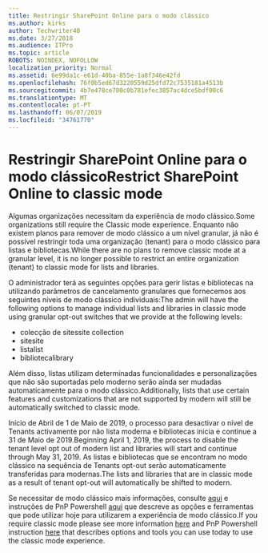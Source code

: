 ```yaml
---
title: Restringir SharePoint Online para o modo clássico
ms.author: kirks
author: Techwriter40
ms.date: 3/27/2018
ms.audience: ITPro
ms.topic: article
ROBOTS: NOINDEX, NOFOLLOW
localization_priority: Normal
ms.assetid: 6e99da1c-e61d-40ba-855e-1a8f346e42fd
ms.openlocfilehash: 76f0b5ed67d3220559d25dfd72c7535181a4513b
ms.sourcegitcommit: 4b7e478ce700c0b781efec3857ac4dce5bdf00c6
ms.translationtype: MT
ms.contentlocale: pt-PT
ms.lasthandoff: 06/07/2019
ms.locfileid: "34761770"
---
```

# <a name="restrict-sharepoint-online-to-classic-mode"></a><span data-ttu-id="9cebd-102">Restringir SharePoint Online para o modo clássico</span><span class="sxs-lookup"><span data-stu-id="9cebd-102">Restrict SharePoint Online to classic mode</span></span>

<span data-ttu-id="9cebd-103">Algumas organizações necessitam da experiência de modo clássico.</span><span class="sxs-lookup"><span data-stu-id="9cebd-103">Some organizations still require the Classic mode experience.</span></span> <span data-ttu-id="9cebd-104">Enquanto não existem planos para remover de modo clássico a um nível granular, já não é possível restringir toda uma organização (tenant) para o modo clássico para listas e bibliotecas.</span><span class="sxs-lookup"><span data-stu-id="9cebd-104">While there are no plans to remove classic mode at a granular level, it is no longer possible to restrict an entire organization (tenant) to classic mode for lists and libraries.</span></span>

<span data-ttu-id="9cebd-105">O administrador terá as seguintes opções para gerir listas e bibliotecas na utilizando parâmetros de cancelamento granulares que fornecemos aos seguintes níveis de modo clássico individuais:</span><span class="sxs-lookup"><span data-stu-id="9cebd-105">The admin will have the following options to manage individual lists and libraries in classic mode using granular opt-out switches that we provide at the following levels:</span></span>

- <span data-ttu-id="9cebd-106">colecção de sites</span><span class="sxs-lookup"><span data-stu-id="9cebd-106">site collection</span></span>
- <span data-ttu-id="9cebd-107">site</span><span class="sxs-lookup"><span data-stu-id="9cebd-107">site</span></span>
- <span data-ttu-id="9cebd-108">lista</span><span class="sxs-lookup"><span data-stu-id="9cebd-108">list</span></span>
- <span data-ttu-id="9cebd-109">biblioteca</span><span class="sxs-lookup"><span data-stu-id="9cebd-109">library</span></span>

<span data-ttu-id="9cebd-110">Além disso, listas utilizam determinadas funcionalidades e personalizações que não são suportadas pelo moderno serão ainda ser mudadas automaticamente para o modo clássico.</span><span class="sxs-lookup"><span data-stu-id="9cebd-110">Additionally, lists that use certain features and customizations that are not supported by modern will still be automatically switched to classic mode.</span></span>

<span data-ttu-id="9cebd-111">Início de Abril de 1 de Maio de 2019, o processo para desactivar o nível de Tenants activamente por não lista moderna e bibliotecas inicia e continue a 31 de Maio de 2019.</span><span class="sxs-lookup"><span data-stu-id="9cebd-111">Beginning April 1, 2019, the process to disable the tenant level opt out of modern list and libraries will start and continue through May 31, 2019.</span></span>  <span data-ttu-id="9cebd-112">As listas e bibliotecas que se encontram no modo clássico na sequência de Tenants opt-out serão automaticamente transferidas para modernas.</span><span class="sxs-lookup"><span data-stu-id="9cebd-112">The lists and libraries that are in classic mode as a result of tenant opt-out will automatically be shifted to modern.</span></span>

<span data-ttu-id="9cebd-113">Se necessitar de modo clássico mais informações, consulte [aqui](https://techcommunity.microsoft.com/t5/Microsoft-SharePoint-Blog/Delivering-SharePoint-modern-experiences/ba-p/315023) e instruções de PnP Powershell [aqui](https://docs.microsoft.com/sharepoint/dev/transform/modernize-userinterface-lists-and-libraries-optout) que descreve as opções e ferramentas que pode utilizar hoje para utilizarem a experiência de modo clássico.</span><span class="sxs-lookup"><span data-stu-id="9cebd-113">If you require classic mode please see more information [here](https://techcommunity.microsoft.com/t5/Microsoft-SharePoint-Blog/Delivering-SharePoint-modern-experiences/ba-p/315023) and PnP Powershell instruction [here](https://docs.microsoft.com/sharepoint/dev/transform/modernize-userinterface-lists-and-libraries-optout) that describes options and tools you can use today to use the classic mode experience.</span></span>
